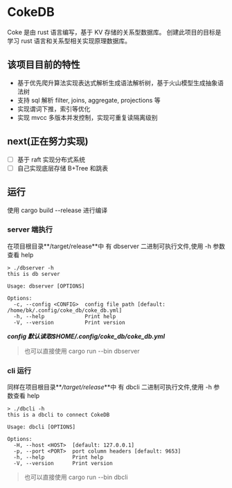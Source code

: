 # CokeDB

Coke 是由 rust 语言编写，基于 KV 存储的关系型数据库。
创建此项目的目标是学习 rust 语言和关系型相关实现原理数据库。

## 该项目目前的特性

- 基于优先爬升算法实现表达式解析生成语法解析树，基于火山模型生成抽象语法树
- 支持 sql 解析 filter, joins, aggregate, projections 等
- 实现谓词下推，索引等优化
- 实现 mvcc 多版本并发控制，实现可重复读隔离级别

## next(正在努力实现)

- [ ] 基于 raft 实现分布式系统
- [ ] 自己实现底层存储 B+Tree 和跳表

## 运行

使用 cargo build --release 进行编译

### server 端执行

在项目根目录**/target/release**中 有 dbserver 二进制可执行文件,使用 -h 参数查看 help

```shell
> ./dbserver -h
this is db server

Usage: dbserver [OPTIONS]

Options:
  -c, --config <CONFIG>  config file path [default: /home/bk/.config/coke_db/coke_db.yml]
  -h, --help             Print help
  -V, --version          Print version
```

**_config 默认读取$HOME/.config/coke_db/coke_db.yml_**

> 也可以直接使用 cargo run --bin dbserver

### cli 运行

同样在项目根目录**_/target/release_**中 有 dbcli 二进制可执行文件,使用 -h 参数查看 help

```shell
> ./dbcli -h
this is a dbcli to connect CokeDB

Usage: dbcli [OPTIONS]

Options:
  -H, --host <HOST>  [default: 127.0.0.1]
  -p, --port <PORT>  port column headers [default: 9653]
  -h, --help         Print help
  -V, --version      Print version
```

> 也可以直接使用 cargo run --bin dbcli
